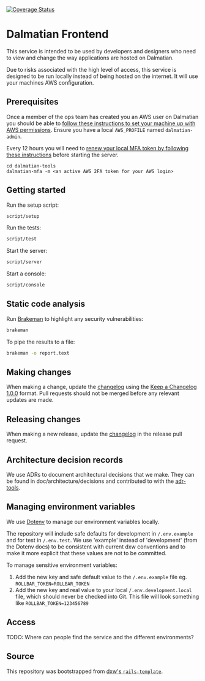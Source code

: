 [![Coverage Status](https://coveralls.io/repos/github/dxw/dalmatian-frontend/badge.svg?branch=main)](https://coveralls.io/github/dxw/dalmatian-frontend?branch=main)

# Dalmatian Frontend

This service is intended to be used by developers and designers who need to view and change the way applications are hosted on Dalmatian.

Due to risks associated with the high level of access, this service is designed to be run locally instead of being hosted on the internet. It will use your machines AWS configuration.

## Prerequisites

Once a member of the ops team has created you an AWS user on Dalmatian you should be able to [follow these instructions to set your machine up with AWS permissions](https://github.com/dxw/dalmatian-developer-docs/blob/master/setting-up-aws-credentials-on-your-local-environment.md). Ensure you have a local `AWS_PROFILE` named `dalmatian-admin`.

Every 12 hours you will need to [renew your local MFA token by following these instructions](https://github.com/dxw/dalmatian-tools) before starting the server.

```
cd dalmatian-tools
dalmatian-mfa -m <an active AWS 2FA token for your AWS login>
```

## Getting started

Run the setup script:

```bash
script/setup
```

Run the tests:

```bash
script/test
```

Start the server:

```bash
script/server
```

Start a console:

```bash
script/console
```

## Static code analysis

Run [Brakeman](https://brakemanscanner.org/) to highlight any security vulnerabilities:
```bash
brakeman
```

To pipe the results to a file:
```bash
brakeman -o report.text
```

## Making changes

When making a change, update the [changelog](CHANGELOG.md) using the
[Keep a Changelog 1.0.0](https://keepachangelog.com/en/1.0.0/) format. Pull
requests should not be merged before any relevant updates are made.

## Releasing changes

When making a new release, update the [changelog](CHANGELOG.md) in the release
pull request.

## Architecture decision records

We use ADRs to document architectural decisions that we make. They can be found
in doc/architecture/decisions and contributed to with the
[adr-tools](https://github.com/npryce/adr-tools).

## Managing environment variables

We use [Dotenv](https://github.com/bkeepers/dotenv) to manage our environment variables locally.

The repository will include safe defaults for development in `/.env.example` and for test in `/.env.test`. We use 'example' instead of 'development' (from the Dotenv docs) to be consistent with current dxw conventions and to make it more explicit that these values are not to be committed.

To manage sensitive environment variables:

1. Add the new key and safe default value to the `/.env.example` file eg. `ROLLBAR_TOKEN=ROLLBAR_TOKEN`
2. Add the new key and real value to your local `/.env.development.local` file, which should never be checked into Git. This file will look something like `ROLLBAR_TOKEN=123456789`

## Access

TODO: Where can people find the service and the different environments?

## Source

This repository was bootstrapped from
[dxw's `rails-template`](https://github.com/dxw/rails-template).
